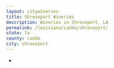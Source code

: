 ```yaml
---
layout: citywineries
title: Shreveport Wineries
description: Wineries in Shreveport, LA
permalink: /louisiana/caddo/shreveport/
state: la
county: caddo
city: shreveport
---
```

-
